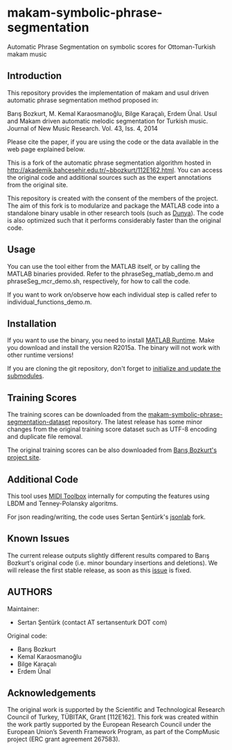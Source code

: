 makam-symbolic-phrase-segmentation
==================================

Automatic Phrase Segmentation on symbolic scores for Ottoman-Turkish makam music

Introduction
-----------------------------------------------------------------
This repository provides the implementation of makam and usul driven automatic phrase
segmentation method proposed in:

Barış Bozkurt, M. Kemal Karaosmanoğlu, Bilge Karaçalı, Erdem Ünal. Usul and Makam driven automatic melodic segmentation for Turkish music. Journal of New Music Research. Vol. 43, Iss. 4, 2014

Please cite the paper, if you are using the code or the data available in the web page explained below.

This is a fork of the automatic phrase segmentation algorithm hosted in http://akademik.bahcesehir.edu.tr/~bbozkurt/112E162.html. You can access the original code and additional sources such as the expert annotations from the original site.

This repository is created with the consent of the members of the project. The aim of this fork is to modularize and package the MATLAB code into a standalone binary usable in other research tools (such as [Dunya](https://github.com/MTG/dunya)). The code is also optimized such that it performs considerably faster than the original code. 

Usage 
------------------------------------------------------------------
You can use the tool either from the MATLAB itself, or by calling the MATLAB binaries provided. Refer to the phraseSeg_matlab_demo.m and phraseSeg_mcr_demo.sh, respectively, for how to call the code.

If you want to work on/observe how each individual step is called refer to individual_functions_demo.m.

Installation
------------------------------------------------------------------
If you want to use the binary, you need to install [MATLAB Runtime](http://www.mathworks.com/products/compiler/mcr/?refresh=true). Make you download and install the version R2015a. The binary will not work with other runtime versions!

If you are cloning the git repository, don't forget to [initialize and update the submodules](https://git-scm.com/book/en/v2/Git-Tools-Submodules). 

Training Scores
------------------------------------------------------------------
The training scores can be downloaded from the [makam-symbolic-phrase-segmentation-dataset](https://github.com/MTG/makam-symbolic-phrase-segmentation-dataset/releases/tag/v1.0) repository. The latest release has some minor changes from the original training score dataset such as UTF-8 encoding and duplicate file removal.

The original training scores can be also downloaded from [Barış Bozkurt's project site](http://akademik.bahcesehir.edu.tr/~bbozkurt/112E162.html).

Additional Code
------------------------------------------------------------------
This tool uses [MIDI Toolbox](https://www.jyu.fi/hum/laitokset/musiikki/en/research/coe/materials/miditoolbox) internally for computing the features using LBDM and Tenney-Polansky algoritms. 

For json reading/writing, the code uses Sertan Şentürk's [jsonlab](https://github.com/sertansenturk/jsonlab) fork. 

Known Issues
------------------------------------------------------------------
The current release outputs slightly different results compared to Barış Bozkurt's original code (i.e. minor boundary insertions and deletions). We will release the first stable release, as soon as this [issue](https://github.com/MTG/makam-symbolic-phrase-segmentation/issues/8) is fixed.

AUTHORS
------------------------------------------------------------------
Maintainer:
- Sertan Şentürk (contact AT sertansenturk DOT com)

Original code:
- Barış Bozkurt
- Kemal Karaosmanoğlu
- Bilge Karaçalı
- Erdem Ünal

Acknowledgements
------------------------------------------------------------------
The original work is supported by the Scientific and Technological Research Council of Turkey, TÜBITAK, Grant [112E162]. This fork was created within the work partly supported by the European Research Council under the European Union’s Seventh Framework Program, as part of the CompMusic project (ERC grant agreement 267583).
